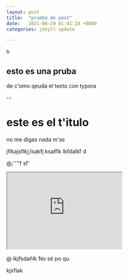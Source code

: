 ```yaml
---
layout: post
title:  "prueba de post"
date:   2021-08-29 01:41:24 +0000
categories: jekyll update

---
```




h

## esto es una pruba

de c'omo qeuda el texto con typora

--

# este es el t'itulo

no me digas nada m'as

jflkajsflkj;lsakfj ksalflk lkfdalkf d

@;''''f sf'


<iframe id="inlineFrameExample"
    title="Inline Frame Example"
    width="300"
    height="200"
    src="https://www.openstreetmap.org/export/embed.html?bbox=-0.004017949104309083%2C51.47612752641776%2C0.00030577182769775396%2C51.478569861898606&layer=mapnik">
</iframe>


@  lkjfsdañlk No sé po qu

kjsflak 


